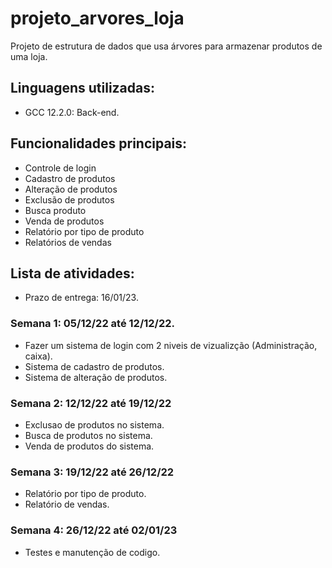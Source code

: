# projeto_arvores_loja
Projeto de estrutura de dados que usa árvores para armazenar produtos de uma loja.

## Linguagens utilizadas:
* GCC 12.2.0: Back-end.

## Funcionalidades principais: 
* Controle de login
* Cadastro de produtos
* Alteração de produtos
* Exclusão de produtos
* Busca produto
* Venda de produtos
* Relatório por tipo de produto
* Relatórios de vendas

## Lista de atividades:
* Prazo de entrega: 16/01/23.

### Semana 1: 05/12/22 até 12/12/22.
* Fazer um sistema de login com 2 niveis de vizualizção (Administração, caixa).
* Sistema de cadastro de produtos.
* Sistema de alteração de produtos.

### Semana 2: 12/12/22 até 19/12/22
* Exclusao de produtos no sistema.
* Busca de produtos no sistema.
* Venda de produtos do sistema.

### Semana 3: 19/12/22 até 26/12/22
* Relatório por tipo de produto.
* Relatório de vendas.

### Semana 4: 26/12/22 até 02/01/23
* Testes e manutenção de codigo.
